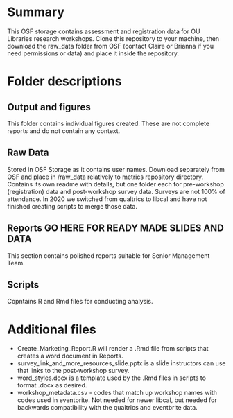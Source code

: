 # Summary

This OSF storage contains assessment and registration data for OU Libraries research workshops.  Clone this repository to your machine, then download the raw_data folder from OSF (contact Claire or Brianna if you need permissions or data) and place it inside the repository.

# Folder descriptions
## Output and figures

This folder contains individual figures created.  These are not complete reports and do not contain any context.

## Raw Data 

Stored in OSF Storage as it contains user names.  Download separately from OSF and place in /raw_data relatively to metrics repository directory.
Contains its own readme with details, but one folder each for pre-workshop (registration) data and post-workshop survey data.  Surveys are not 100% of attendance.  In 2020 we switched from qualtrics to libcal and have not finished creating scripts to merge those data.

## Reports GO HERE FOR READY MADE SLIDES AND DATA

This section contains polished reports suitable for Senior Management Team.

## Scripts

Copntains R and Rmd files for conducting analysis.

# Additional files
- Create_Marketing_Report.R will render a .Rmd file from scripts that creates a word document in Reports.
- survey_link_and_more_resources_slide.pptx is a slide instructors can use that links to the post-workshop survey.
- word_styles.docx is a template used by the .Rmd files in scripts to format .docx as desired.
- workshop_metadata.csv - codes that match up workshop names with codes used in eventbrite.  Not needed for newer libcal, but needed for backwards compatibility with the qualtrics and eventbrite data.
